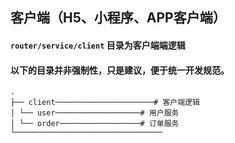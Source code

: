 ## 客户端（H5、小程序、APP客户端）
#### `router/service/client` 目录为客户端端逻辑
#### 以下的目录并非强制性，只是建议，便于统一开发规范。

```
.
├── client──────────────────────# 客户端逻辑
│ └── user───────────────────# 用户服务
│ └── order──────────────────# 订单服务
└─────────────────────────────────
```
